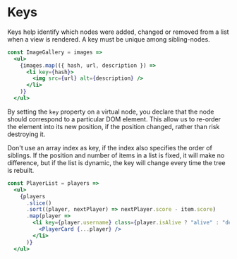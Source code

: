 # Keys

Keys help identify which nodes were added, changed or removed from a list when a view is rendered. A key must be unique among sibling-nodes.

```jsx
const ImageGallery = images =>
  <ul>
    {images.map(({ hash, url, description }) =>
      <li key={hash}>
        <img src={url} alt={description} />
      </li>
    )}
  </ul>
```

By setting the `key` property on a virtual node, you declare that the node should correspond to a particular DOM element. This allow us to re-order the element into its new position, if the position changed, rather than risk destroying it.

Don't use an array index as key, if the index also specifies the order of siblings. If the position and number of items in a list is fixed, it will make no difference, but if the list is dynamic, the key will change every time the tree is rebuilt.

```jsx
const PlayerList = players =>
  <ul>
    {players
      .slice()
      .sort((player, nextPlayer) => nextPlayer.score - item.score)
      .map(player =>
        <li key={player.username} class={player.isAlive ? "alive" : "dead"}>
          <PlayerCard {...player} />
        </li>
      )}
  </ul>
```
